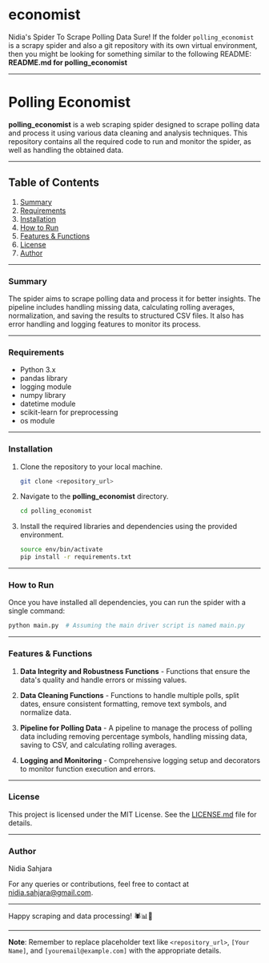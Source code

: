 # economist
Nidia's Spider To Scrape Polling Data
Sure! If the folder `polling_economist` is a scrapy spider and also a git repository with its own virtual environment, then you might be looking for something similar to the following README:
**README.md for polling_economist**

---

# Polling Economist

**polling_economist** is a web scraping spider designed to scrape polling data and process it using various data cleaning and analysis techniques. This repository contains all the required code to run and monitor the spider, as well as handling the obtained data.

---

## Table of Contents
1. [Summary](#Summary)
2. [Requirements](#Requirements)
3. [Installation](#Installation)
4. [How to Run](#How-to-Run)
5. [Features & Functions](#Features-&-Functions)
6. [License](#License)
7. [Author](#Author)

---

### Summary

The spider aims to scrape polling data and process it for better insights. The pipeline includes handling missing data, calculating rolling averages, normalization, and saving the results to structured CSV files. It also has error handling and logging features to monitor its process.

---

### Requirements

- Python 3.x
- pandas library
- logging module
- numpy library
- datetime module
- scikit-learn for preprocessing
- os module

---

### Installation

1. Clone the repository to your local machine.
   
   ```bash
   git clone <repository_url>
   ```

2. Navigate to the **polling_economist** directory.

   ```bash
   cd polling_economist
   ```

3. Install the required libraries and dependencies using the provided environment.

   ```bash
   source env/bin/activate
   pip install -r requirements.txt
   ```

---

### How to Run

Once you have installed all dependencies, you can run the spider with a single command:

```bash
python main.py  # Assuming the main driver script is named main.py
```

---

### Features & Functions

1. **Data Integrity and Robustness Functions** - Functions that ensure the data's quality and handle errors or missing values.

2. **Data Cleaning Functions** - Functions to handle multiple polls, split dates, ensure consistent formatting, remove text symbols, and normalize data.

3. **Pipeline for Polling Data** - A pipeline to manage the process of polling data including removing percentage symbols, handling missing data, saving to CSV, and calculating rolling averages.

4. **Logging and Monitoring** - Comprehensive logging setup and decorators to monitor function execution and errors.

---

### License

This project is licensed under the MIT License. See the [LICENSE.md](LICENSE.md) file for details.

---

### Author

Nidia Sahjara

For any queries or contributions, feel free to contact at [nidia.sahjara@gmail.com](mailto:nidia.sahjara@gmail.com).

---

Happy scraping and data processing! 🕷📊🤖

--- 

**Note**: Remember to replace placeholder text like `<repository_url>`, `[Your Name]`, and `[youremail@example.com]` with the appropriate details.

